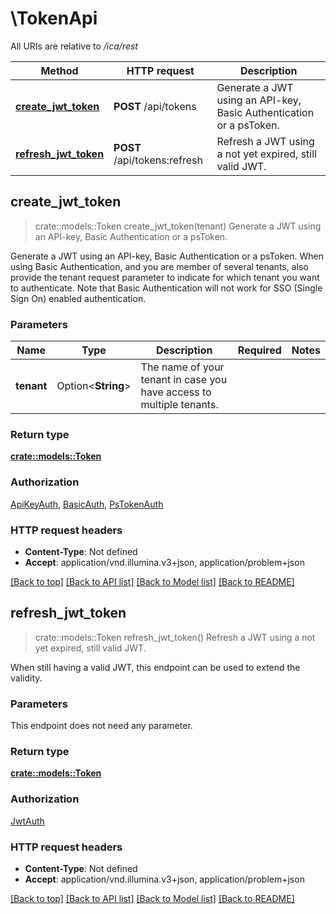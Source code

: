 # \TokenApi

All URIs are relative to */ica/rest*

Method | HTTP request | Description
------------- | ------------- | -------------
[**create_jwt_token**](TokenApi.md#create_jwt_token) | **POST** /api/tokens | Generate a JWT using an API-key, Basic Authentication or a psToken.
[**refresh_jwt_token**](TokenApi.md#refresh_jwt_token) | **POST** /api/tokens:refresh | Refresh a JWT using a not yet expired, still valid JWT.



## create_jwt_token

> crate::models::Token create_jwt_token(tenant)
Generate a JWT using an API-key, Basic Authentication or a psToken.

Generate a JWT using an API-key, Basic Authentication or a psToken. When using Basic Authentication, and you are member of several tenants, also provide the tenant request parameter to indicate for which tenant you want to authenticate. Note that Basic Authentication will not work for SSO (Single Sign On) enabled authentication.

### Parameters


Name | Type | Description  | Required | Notes
------------- | ------------- | ------------- | ------------- | -------------
**tenant** | Option<**String**> | The name of your tenant in case you have access to multiple tenants. |  |

### Return type

[**crate::models::Token**](Token.md)

### Authorization

[ApiKeyAuth](../README.md#ApiKeyAuth), [BasicAuth](../README.md#BasicAuth), [PsTokenAuth](../README.md#PsTokenAuth)

### HTTP request headers

- **Content-Type**: Not defined
- **Accept**: application/vnd.illumina.v3+json, application/problem+json

[[Back to top]](#) [[Back to API list]](../README.md#documentation-for-api-endpoints) [[Back to Model list]](../README.md#documentation-for-models) [[Back to README]](../README.md)


## refresh_jwt_token

> crate::models::Token refresh_jwt_token()
Refresh a JWT using a not yet expired, still valid JWT.

When still having a valid JWT, this endpoint can be used to extend the validity.

### Parameters

This endpoint does not need any parameter.

### Return type

[**crate::models::Token**](Token.md)

### Authorization

[JwtAuth](../README.md#JwtAuth)

### HTTP request headers

- **Content-Type**: Not defined
- **Accept**: application/vnd.illumina.v3+json, application/problem+json

[[Back to top]](#) [[Back to API list]](../README.md#documentation-for-api-endpoints) [[Back to Model list]](../README.md#documentation-for-models) [[Back to README]](../README.md)

